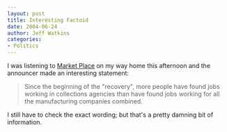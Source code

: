 ```yaml
---
layout: post
title: Interesting Factoid
date: 2004-06-24
author: Jeff Watkins
categories:
- Politics
---
```


<p>I was listening to <a href="http://www.marketplace.org">Market
Place</a> on my way home this afternoon and the announcer made an
interesting statement:</p>
<blockquote>
	<p>Since the beginning of the "recovery", more people have found
	jobs working in collections agencies than have found jobs working
	for all the manufacturing companies combined.</p>
</blockquote>
<p>I still have to check the exact wording; but that's a pretty damning
bit of information.</p>